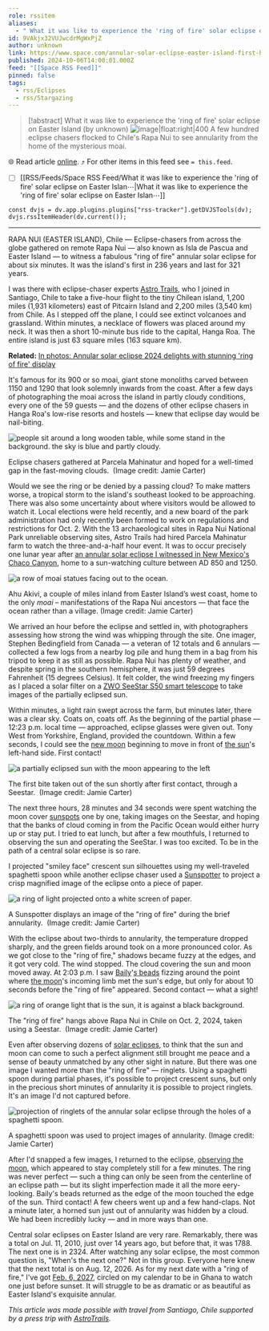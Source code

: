 ```yaml
---
role: rssitem
aliases:
  - " What it was like to experience the 'ring of fire' solar eclipse on Easter Island "
id: 9VAkjx32VUJwcdrMgWxPjZ
author: unknown
link: https://www.space.com/annular-solar-eclipse-easter-island-first-hand-experience
published: 2024-10-06T14:00:01.000Z
feed: "[[Space RSS Feed]]"
pinned: false
tags:
  - rss/Eclipses
  - rss/Stargazing
---
```


> [!abstract]  What it was like to experience the 'ring of fire' solar eclipse on Easter Island  (by unknown)
> ![image|float:right|400](https://cdn.mos.cms.futurecdn.net/WXmUPgGJMZUS3rkgA5SokM.jpg) A few hundred eclipse chasers flocked to Chile's Rapa Nui to see annularity from the home of the mysterious moai.

🌐 Read article [online](https://www.space.com/annular-solar-eclipse-easter-island-first-hand-experience). ⤴ For other items in this feed see `= this.feed`.

- [ ] [[RSS/Feeds/Space RSS Feed/What it was like to experience the 'ring of fire' solar eclipse on Easter Islan⋯|What it was like to experience the 'ring of fire' solar eclipse on Easter Islan⋯]]

~~~dataviewjs
const dvjs = dv.app.plugins.plugins["rss-tracker"].getDVJSTools(dv);
dvjs.rssItemHeader(dv.current());
~~~

- - -

RAPA NUI (EASTER ISLAND), Chile — Eclipse-chasers from across the globe gathered on remote Rapa Nui — also known as Isla de Pascua and Easter Island — to witness a fabulous "ring of fire" annular solar eclipse for about six minutes. It was the island's first in 236 years and last for 321 years. 

I was there with eclipse-chaser experts [Astro Trails](https://www.astro-trails.com/), who I joined in Santiago, Chile to take a five-hour flight to the tiny Chilean island, 1,200 miles (1,931 kilometers) east of Pitcairn Island and 2,200 miles (3,540 km) from Chile. As I stepped off the plane, I could see extinct volcanoes and grassland. Within minutes, a necklace of flowers was placed around my neck. It was then a short 10-minute bus ride to the capital, Hanga Roa. The entire island is just 63 square miles (163 square km). 

**Related:** [In photos: Annular solar eclipse 2024 delights with stunning 'ring of fire' display](https://www.space.com/annular-solar-eclipse-2024-best-photos) 

It's famous for its 900 or so moai, giant stone monoliths carved between 1150 and 1290 that look solemnly inwards from the coast. After a few days of photographing the moai across the island in partly cloudy conditions, every one of the 59 guests — and the dozens of other eclipse chasers in Hanga Roa's low-rise resorts and hostels — knew that eclipse day would be nail-biting. 

![people sit around a long wooden table, while some stand in the background. the sky is blue and partly cloudy.](https://cdn.mos.cms.futurecdn.net/4XQn4ewqiCMdWrgcJAHdsM.jpg)

Eclipse chasers gathered at Parcela Mahinatur and hoped for a well-timed gap in the fast-moving clouds.  (Image credit: Jamie Carter)

Would we see the ring or be denied by a passing cloud? To make matters worse, a tropical storm to the island's southeast looked to be approaching. There was also some uncertainty about where visitors would be allowed to watch it. Local elections were held recently, and a new board of the park administration had only recently been formed to work on regulations and restrictions for Oct. 2. With the 13 archaeological sites in Rapa Nui National Park unreliable observing sites, Astro Trails had hired Parcela Mahinatur farm to watch the three-and-a-half hour event. It was to occur precisely one lunar year after [an annular solar eclipse I witnessed in New Mexico's Chaco Canyon](https://www.space.com/what-annular-solar-eclipse-2023-looked-like-from-chaco-canyon-home-of-ancient-solar-astronomy), home to a sun-watching culture between AD 850 and 1250. 

![a row of moai statues facing out to the ocean.](https://cdn.mos.cms.futurecdn.net/WNRGTbUJhzRrEjZhEFMQeM.jpg)

Ahu Akivi, a couple of miles inland from Easter Island’s west coast, home to the only _moai_ – manifestations of the Rapa Nui ancestors — that face the ocean rather than a village. (Image credit: Jamie Carter)

We arrived an hour before the eclipse and settled in, with photographers assessing how strong the wind was whipping through the site. One imager, Stephen Bedingfield from Canada — a veteran of 12 totals and 6 annulars — collected a few logs from a nearby log pile and hung them in a bag from his tripod to keep it as still as possible. Rapa Nui has plenty of weather, and despite spring in the southern hemisphere, it was just 59 degrees Fahrenheit (15 degrees Celsius). It felt colder, the wind freezing my fingers as I placed a solar filter on a [ZWO SeeStar S50 smart telescope](https://www.space.com/zwo-seestar-s50-smart-telescope-review) to take images of the partially eclipsed sun. 

Within minutes, a light rain swept across the farm, but minutes later, there was a clear sky. Coats on, coats off. As the beginning of the partial phase — 12:23 p.m. local time — approached, eclipse glasses were given out. Tony West from Yorkshire, England, provided the countdown. Within a few seconds, I could see the [new moon](https://www.space.com/17561-new-moon-explained-lunar-phases.html) beginning to move in front of [the sun](https://www.space.com/58-the-sun-formation-facts-and-characteristics.html)'s left-hand side. First contact! 

![a partially eclipsed sun with the moon appearing to the left](https://cdn.mos.cms.futurecdn.net/hqqs3zmsYuGSeKhNUFFPyM.jpg)

The first bite taken out of the sun shortly after first contact, through a Seestar.  (Image credit: Jamie Carter)

The next three hours, 28 minutes and 34 seconds were spent watching the moon cover [sunspots](https://www.space.com/sunspots-formation-discovery-observations) one by one, taking images on the Seestar, and hoping that the banks of cloud coming in from the Pacific Ocean would either hurry up or stay put. I tried to eat lunch, but after a few mouthfuls, I returned to observing the sun and operating the SeeStar. I was too excited. To be in the path of a central solar eclipse is so rare. 

I projected "smiley face" crescent sun silhouettes using my well-traveled spaghetti spoon while another eclipse chaser used a [Sunspotter](https://myasp.astrosociety.org/product/OA113/sunspotter-solar-telescope) to project a crisp magnified image of the eclipse onto a piece of paper. 

![a ring of light projected onto a white screen of paper.](https://cdn.mos.cms.futurecdn.net/wYed7WsxbiaDsw3TSPfzvM.jpg)

A Sunspotter displays an image of the "ring of fire" during the brief annularity.  (Image credit: Jamie Carter)

With the eclipse about two-thirds to annularity, the temperature dropped sharply, and the green fields around took on a more pronounced color. As we got close to the "ring of fire," shadows became fuzzy at the edges, and it got very cold. The wind stopped. The cloud covering the sun and moon moved away. At 2:03 p.m. I saw [Baily](https://en.wikipedia.org/wiki/Baily%27s_beads)'[s beads](https://en.wikipedia.org/wiki/Baily%27s_beads) fizzing around the point where [the moon](https://www.space.com/55-earths-moon-formation-composition-and-orbit.html)'s incoming limb met the sun's edge, but only for about 10 seconds before the "ring of fire" appeared. Second contact — what a sight! 

![a ring of orange light that is the sun, it is against a black background.](https://cdn.mos.cms.futurecdn.net/2ANDkWaiuxehSPBX53LSoM.jpg)

The "ring of fire" hangs above Rapa Nui in Chile on Oct. 2, 2024, taken using a Seestar.  (Image credit: Jamie Carter)

Even after observing dozens of [solar eclipses](https://www.space.com/15584-solar-eclipses.html), to think that the sun and moon can come to such a perfect alignment still brought me peace and a sense of beauty unmatched by any other sight in nature. But there was one image I wanted more than the "ring of fire" — ringlets. Using a spaghetti spoon during partial phases, it's possible to project crescent suns, but only in the precious short minutes of annularity it is possible to project ringlets. It's an image I'd not captured before. 

![projection of ringlets of the annular solar eclipse through the holes of a spaghetti spoon.](https://cdn.mos.cms.futurecdn.net/D9BaQL8ZHtHKZVbTLU4M49.jpg)

A spaghetti spoon was used to project images of annularity. (Image credit: Jamie Carter)

After I'd snapped a few images, I returned to the eclipse, [observing the moon](https://www.space.com/ultimate-moon-observation-guide), which appeared to stay completely still for a few minutes. The ring was never perfect — such a thing can only be seen from the centerline of an eclipse path — but its slight imperfection made it all the more eery-looking. Baily's beads returned as the edge of the moon touched the edge of the sun. Third contact! A few cheers went up and a few hand-claps. Not a minute later, a horned sun just out of annularity was hidden by a cloud. We had been incredibly lucky — and in more ways than one. 

Central solar eclipses on Easter Island are very rare. Remarkably, there was a total on Jul. 11, 2010, just over 14 years ago, but before that, it was 1788. The next one is in 2324. After watching any solar eclipse, the most common question is, "When's the next one?" Not in this group. Everyone here knew that the next total is on Aug. 12, 2026. As for my next date with a "ring of fire," I've got [Feb. 6, 2027](http://xjubier.free.fr/en/site_pages/solar_eclipses/ASE_2027_GoogleMapFull.html), circled on my calendar to be in Ghana to watch one just before sunset. It will struggle to be as dramatic or as beautiful as Easter Island's exquisite annular. 

_This article was made possible with travel from Santiago, Chile supported by a press trip with_ [_AstroTrails_](https://www.astro-trails.com/)_._